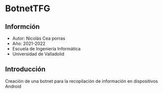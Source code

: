 # BotnetTFG
## Informción

- Autor: Nicolás Cea porras
- Año: 2021-2022
- Escuela de Ingeniería Informática
- Universidad de Valladolid

## Introducción
Creación de una botnet para la recopilación de información en dispositivos Android
